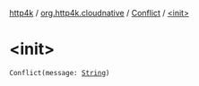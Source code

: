 [http4k](../../index.md) / [org.http4k.cloudnative](../index.md) / [Conflict](index.md) / [&lt;init&gt;](./-init-.md)

# &lt;init&gt;

`Conflict(message: `[`String`](https://kotlinlang.org/api/latest/jvm/stdlib/kotlin/-string/index.html)`)`